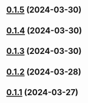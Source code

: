 ## [0.1.5](https://github.com/treasure-data/se-starter-pack-retail/compare/0.1.4...0.1.5) (2024-03-30)



## [0.1.4](https://github.com/treasure-data/se-starter-pack-retail/compare/0.1.3...0.1.4) (2024-03-30)



## [0.1.3](https://github.com/treasure-data/se-starter-pack-retail/compare/0.1.2...0.1.3) (2024-03-30)



## [0.1.2](https://github.com/treasure-data/se-starter-pack-retail/compare/0.1.1...0.1.2) (2024-03-28)



## [0.1.1](https://github.com/treasure-data/se-starter-pack-retail/compare/0.1.0...0.1.1) (2024-03-27)



